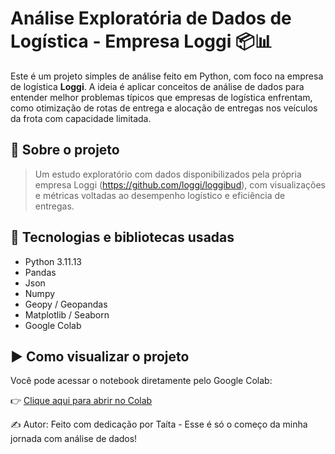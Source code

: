 # Análise Exploratória de Dados de Logística - Empresa Loggi 📦📊

Este é um projeto simples de análise feito em Python, com foco na empresa de logística **Loggi**. A ideia é aplicar conceitos de análise de dados para entender melhor problemas típicos que empresas de logística enfrentam, como 
otimização de rotas de entrega e alocação de entregas nos veículos da frota com capacidade limitada.

## 💼 Sobre o projeto

> Um estudo exploratório com dados disponibilizados pela própria empresa Loggi (https://github.com/loggi/loggibud), com visualizações e métricas voltadas ao desempenho logístico e eficiência de entregas.

## 🧰 Tecnologias e bibliotecas usadas

- Python 3.11.13
- Pandas
- Json
- Numpy
- Geopy / Geopandas
- Matplotlib / Seaborn
- Google Colab


## ▶️ Como visualizar o projeto

Você pode acessar o notebook diretamente pelo Google Colab:

👉 [Clique aqui para abrir no Colab](https://colab.research.google.com/drive/1OcdUxJDeqc4DtSQr6_uTpi2EyLMwWeJF?usp=sharing)


✍️ Autor: 
Feito com dedicação por Taíta - 
Esse é só o começo da minha jornada com análise de dados!
